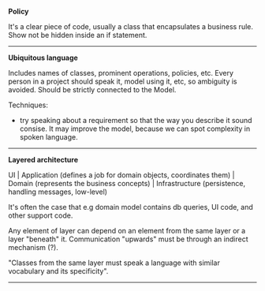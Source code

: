 **Policy**

It's a clear piece of code, usually a class that encapsulates a business rule.
Show not be hidden inside an if statement.

---

**Ubiquitous language**

Includes names of classes, prominent operations, policies, etc.
Every person in a project should speak it, model using it, etc, so ambiguity is avoided.
Should be strictly connected to the Model.

Techniques:

- try speaking about a requirement so that the way you describe it sound consise.
  It may improve the model, because we can spot complexity in spoken language.

---

**Layered architecture**

UI
|
Application (defines a job for domain objects, coordinates them)
|
Domain (represents the business concepts)
|
Infrastructure (persistence, handling messages, low-level)

It's often the case that e.g domain model contains db queries, UI code, and other support code.

Any element of layer can depend on an element from the same layer or a layer "beneath" it.
Communication "upwards" must be through an indirect mechanism (?).

"Classes from the same layer must speak a language with similar vocabulary and its specificity".

---
